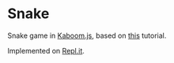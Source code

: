 # Snake
Snake game in [Kaboom.js](https://kaboomjs.com/), based on [this](https://docs.replit.com/tutorials/21-build-snake-with-kaboom) tutorial.

Implemented on [Repl.it](https://replit.com/@jeremymiller5/snake-kaboom#scenes/main.js).
